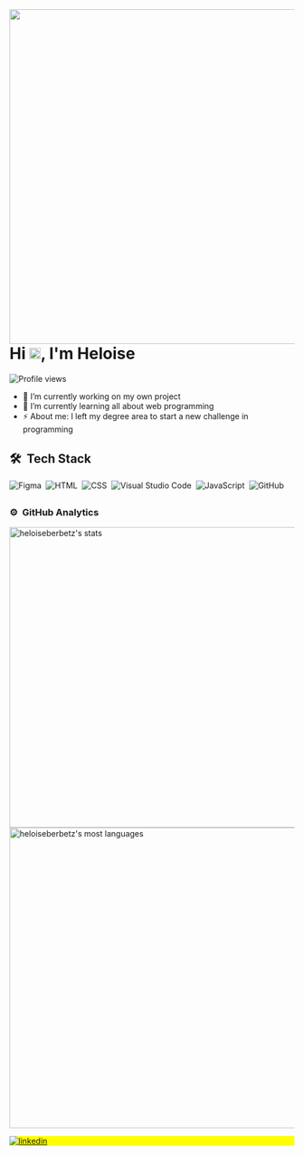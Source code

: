 <img align="right" height="590em" src="https://raw.githubusercontent.com/gist/heloiseberbetz/305b9525c2f51f2b8f224fd15025237b/raw/7f899a86483fcd0b49fab44e0445b2104dc2a92f/githubcard.svg"/>
<h1 align="left">Hi <img src="https://raw.githubusercontent.com/kaueMarques/kaueMarques/master/hi.gif" height="20px">, I'm Heloise</h1>
<p align="left"> <img src="https://komarev.com/ghpvc/?username=heloiseberbetz&color=yellow" alt="Profile views" /> </p>

- 🔭 I’m currently working on my own project
- 🌱 I’m currently learning all about web programming
- ⚡ About me: I left my degree area to start a new challenge in programming

## <h2>🛠 &nbsp;Tech Stack</h2>

![Figma](https://img.shields.io/badge/-Figma-05122A?style=flat&logo=figma)&nbsp;
![HTML](https://img.shields.io/badge/-HTML-05122A?style=flat&logo=HTML5)&nbsp;
![CSS](https://img.shields.io/badge/-CSS-05122A?style=flat&logo=CSS3&logoColor=1572B6)&nbsp;
![Visual Studio Code](https://img.shields.io/badge/-Visual%20Studio%20Code-05122A?style=flat&logo=visual-studio-code&logoColor=007ACC)&nbsp;
![JavaScript](https://img.shields.io/badge/-JavaScript-05122A?style=flat&logo=javascript)&nbsp;
![GitHub](https://img.shields.io/badge/-GitHub-05122A?style=flat&logo=github)&nbsp;

## <h3>⚙️ &nbsp;GitHub Analytics</h3>

<p align="left">
<img width="530em" src="https://github-readme-stats.vercel.app/api?username=heloiseberbetz&show_icons=true&theme=radical&include_all_" alt="heloiseberbetz's stats"/>
<img width="530em" src="https://github-readme-stats.vercel.app/api/top-langs/?username=heloiseberbetz&layout=compact&theme=radical&include_all_" alt="heloiseberbetz's most languages"/>
</p>

<p align="left" style="background:yellow">
<a href="https://linkedin.com/in/heloiselui" target="_blank"> <img align="center" src="https://img.shields.io/badge/-heloiselui-05122A?style=flat&logo=linkedin" alt="linkedin"/> </a></p>
